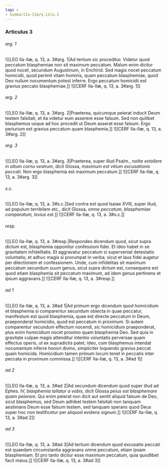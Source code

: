 ```yaml
---
tags : 
- Summa/IIa-IIæ/q.13/a.3
---
```


### Articulus 3

###### arg. 1
![[LEO IIa-IIæ, q. 13, a. 3#arg. 1|Ad tertium sic proceditur. Videtur quod peccatum blasphemiae non sit maximum peccatum. Malum enim dicitur quod nocet, secundum Augustinum, in Enchirid. Sed magis nocet peccatum homicidii, quod perimit vitam hominis, quam peccatum blasphemiae, quod Deo nullum nocumentum potest inferre. Ergo peccatum homicidii est gravius peccato blasphemiae.]]
![[CERF IIa-IIæ, q. 13, a. 3#arg. 1]]

###### arg. 2
![[LEO IIa-IIæ, q. 13, a. 3#arg. 2|Praeterea, quicumque peierat inducit Deum testem falsitati, et ita videtur eum asserere esse falsum. Sed non quilibet blasphemus usque ad hoc procedit ut Deum asserat esse falsum. Ergo periurium est gravius peccatum quam blasphemia.]]
![[CERF IIa-IIæ, q. 13, a. 3#arg. 2]]

###### arg. 3
![[LEO IIa-IIæ, q. 13, a. 3#arg. 3|Praeterea, super illud Psalm., *nolite extollere in altum cornu vestrum*, dicit Glossa, *maximum est vitium excusationis peccati*. Non ergo blasphemia est maximum peccatum.]]
![[CERF IIa-IIæ, q. 13, a. 3#arg. 3]]

###### s.c.
![[LEO IIa-IIæ, q. 13, a. 3#s.c.|Sed contra est quod Isaiae XVIII, super illud, ad populum terribilem etc., dicit Glossa, *omne peccatum, blasphemiae comparatum, levius est*.]]
![[CERF IIa-IIæ, q. 13, a. 3#s.c.]]

###### resp.
![[LEO IIa-IIæ, q. 13, a. 3#resp.|Respondeo dicendum quod, sicut supra dictum est, blasphemia opponitur confessioni fidei. Et ideo habet in se gravitatem infidelitatis. Et aggravatur peccatum si superveniat detestatio voluntatis; et adhuc magis si prorumpat in verba; sicut et laus fidei augetur per dilectionem et confessionem. Unde, cum infidelitas sit maximum peccatum secundum suum genus, sicut supra dictum est, consequens est quod etiam blasphemia sit peccatum maximum, ad idem genus pertinens et ipsum aggravans.]]
![[CERF IIa-IIæ, q. 13, a. 3#resp.]]

###### ad 1
![[LEO IIa-IIæ, q. 13, a. 3#ad 1|Ad primum ergo dicendum quod homicidium et blasphemia si comparentur secundum obiecta in quae peccatur, manifestum est quod blasphemia, quae est directe peccatum in Deum, praeponderat homicidio, quod est peccatum in proximum. Si autem comparentur secundum effectum nocendi, sic homicidium praeponderat, plus enim homicidium nocet proximo quam blasphemia Deo. Sed quia in gravitate culpae magis attenditur intentio voluntatis perversae quam effectus operis, ut ex supradictis patet; ideo, cum blasphemus intendat nocumentum inferre honori divino, simpliciter loquendo gravius peccat quam homicida. Homicidium tamen primum locum tenet in peccatis inter peccata in proximum commissa.]]
![[CERF IIa-IIæ, q. 13, a. 3#ad 1]]

###### ad 2
![[LEO IIa-IIæ, q. 13, a. 3#ad 2|Ad secundum dicendum quod super illud ad Ephes. IV, *blasphemia tollatur a vobis*, dicit Glossa *peius est blasphemare quam peierare*. Qui enim peierat non dicit aut sentit aliquid falsum de Deo, sicut blasphemus, sed Deum adhibet testem falsitati non tanquam aestimans Deum esse falsum testem, sed tanquam sperans quod Deus super hoc non testificetur per aliquod evidens signum.]]
![[CERF IIa-IIæ, q. 13, a. 3#ad 2]]

###### ad 3
![[LEO IIa-IIæ, q. 13, a. 3#ad 3|Ad tertium dicendum quod excusatio peccati est quaedam circumstantia aggravans omne peccatum, etiam ipsam blasphemiam. Et pro tanto dicitur esse maximum peccatum, quia quodlibet facit maius.]]
![[CERF IIa-IIæ, q. 13, a. 3#ad 3]]

